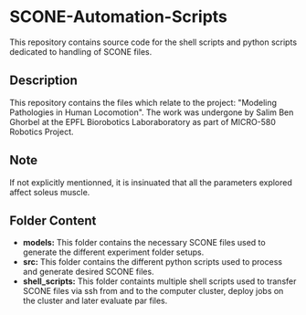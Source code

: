 # SCONE-Automation-Scripts
This repository contains source code for the shell scripts and python scripts dedicated to handling of SCONE files.
## Description
This repository contains the files which relate to the project: "Modeling Pathologies in Human Locomotion". The work was undergone by Salim Ben Ghorbel at the EPFL Biorobotics Laboraboratory as part of MICRO-580 Robotics Project.

## Note
If not explicitly mentionned, it is insinuated that all the parameters explored affect soleus muscle.

## Folder Content
+ **models:** This folder contains the necessary SCONE files used to generate the different experiment folder setups.
+ **src:** This folder contains the different python scripts used to process and generate desired SCONE files.
+ **shell_scripts:** This folder containts multiple shell scripts used to transfer SCONE files via ssh from and to the computer cluster, deploy jobs on the cluster and later evaluate par files.

